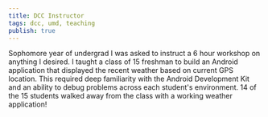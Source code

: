 ```yaml
---
title: DCC Instructor
tags: dcc, umd, teaching
publish: true
---
```

Sophomore year of undergrad I was asked to instruct a 6 hour workshop on anything I desired. I taught a class of 15 freshman to build an Android application that displayed the recent weather based on current GPS location. This required deep familiarity with the Android Development Kit and an ability to debug problems across each student's environment. 14 of the 15 students walked away from the class with a working weather application!